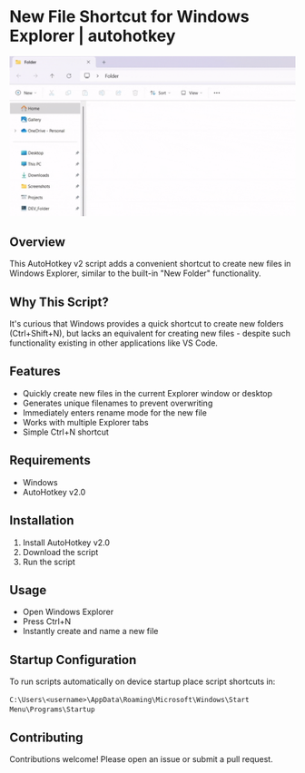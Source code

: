 # New File Shortcut for Windows Explorer | autohotkey
![video record](record.gif)
## Overview

This AutoHotkey v2 script adds a convenient shortcut to create new files in Windows Explorer, similar to the built-in "New Folder" functionality.

## Why This Script?

It's curious that Windows provides a quick shortcut to create new folders (Ctrl+Shift+N), but lacks an equivalent for creating new files - despite such functionality existing in other applications like VS Code.

## Features

- Quickly create new files in the current Explorer window or desktop
- Generates unique filenames to prevent overwriting
- Immediately enters rename mode for the new file
- Works with multiple Explorer tabs
- Simple Ctrl+N shortcut

## Requirements

- Windows
- AutoHotkey v2.0

## Installation

1. Install AutoHotkey v2.0
2. Download the script
3. Run the script

## Usage

- Open Windows Explorer
- Press Ctrl+N
- Instantly create and name a new file

## Startup Configuration
To run scripts automatically on device startup place script shortcuts in:

`C:\Users\<username>\AppData\Roaming\Microsoft\Windows\Start Menu\Programs\Startup`

## Contributing

Contributions welcome! Please open an issue or submit a pull request.

